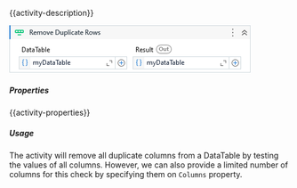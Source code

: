 {{activity-description}}

![](../img/activities/RemoveDuplicateRows.png)

##### Properties

{{activity-properties}}

##### Usage

The activity will remove all duplicate columns from a DataTable by testing the values of all columns. However, we can also provide a limited number of columns for this check by specifying them on `Columns` property.
